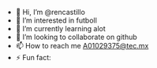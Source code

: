 - 👋 Hi, I’m @rencastillo
- 👀 I’m interested in futboll
- 🌱 I’m currently learning alot
- 💞️ I’m looking to collaborate on github
- 📫 How to reach me A01029375@tec.mx
- ⚡ Fun fact: 

